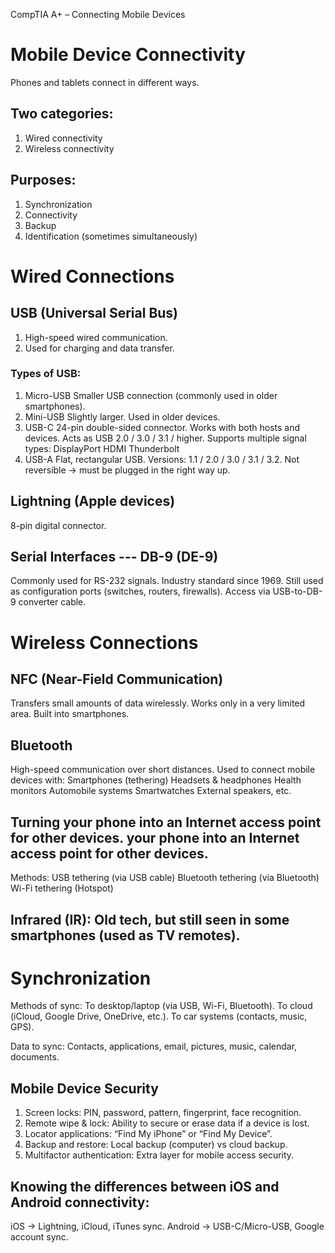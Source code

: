 CompTIA A+ – Connecting Mobile Devices

# Mobile Device Connectivity
Phones and tablets connect in different ways.

## Two categories:
1. Wired connectivity
2. Wireless connectivity


## Purposes:
1. Synchronization
2. Connectivity
3. Backup
4. Identification (sometimes simultaneously)

# Wired Connections

## USB (Universal Serial Bus)
1. High-speed wired communication.
2. Used for charging and data transfer.
### Types of USB:
1. Micro-USB
Smaller USB connection (commonly used in older smartphones).
2. Mini-USB
Slightly larger.
Used in older devices.
3. USB-C
24-pin double-sided connector.
Works with both hosts and devices.
Acts as USB 2.0 / 3.0 / 3.1 / higher.
Supports multiple signal types:
DisplayPort
HDMI
Thunderbolt
5. USB-A
Flat, rectangular USB.
Versions: 1.1 / 2.0 / 3.0 / 3.1 / 3.2.
Not reversible → must be plugged in the right way up.

## Lightning (Apple devices)
8-pin digital connector.

## Serial Interfaces --- DB-9 (DE-9)
Commonly used for RS-232 signals.
Industry standard since 1969.
Still used as configuration ports (switches, routers, firewalls).
Access via USB-to-DB-9 converter cable.

# Wireless Connections

## NFC (Near-Field Communication)
Transfers small amounts of data wirelessly.
Works only in a very limited area.
Built into smartphones.

## Bluetooth
High-speed communication over short distances.
Used to connect mobile devices with:
Smartphones (tethering)
Headsets & headphones
Health monitors
Automobile systems
Smartwatches
External speakers, etc.

## Turning your phone into an Internet access point for other devices. your phone into an Internet access point for other devices.
Methods:
USB tethering (via USB cable)
Bluetooth tethering (via Bluetooth)
Wi-Fi tethering (Hotspot)

## Infrared (IR): Old tech, but still seen in some smartphones (used as TV remotes).

# Synchronization
Methods of sync:
To desktop/laptop (via USB, Wi-Fi, Bluetooth).
To cloud (iCloud, Google Drive, OneDrive, etc.).
To car systems (contacts, music, GPS).

Data to sync:
Contacts, applications, email, pictures, music, calendar, documents.

## Mobile Device Security
1. Screen locks: PIN, password, pattern, fingerprint, face recognition.
2. Remote wipe & lock: Ability to secure or erase data if a device is lost.
3. Locator applications: “Find My iPhone” or “Find My Device”.
4. Backup and restore: Local backup (computer) vs cloud backup.
5. Multifactor authentication: Extra layer for mobile access security.

## Knowing the differences between iOS and Android connectivity:

iOS → Lightning, iCloud, iTunes sync.
Android → USB-C/Micro-USB, Google account sync.
